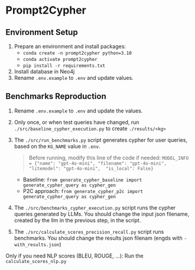 # Prompt2Cypher

## Environment Setup

1. Prepare an environment and install packages:
   - `conda create -n prompt2cypher python=3.10`
   - `conda activate prompt2cypher`
   - `pip install -r requirements.txt`
2. Install database in Neo4j
3. Rename `.env.example` to `.env` and update values.

## Benchmarks Reproduction

1. Rename `.env.example` to `.env` and update the values.

1. Only once, or when test queries have changed, run `./src/baseline_cypher_execution.py` to create `./results/<kg>`

1. The `./src/run_benchmarks.py` script generates cypher for user queries, based on the `KG_NAME` value in `.env`.
    > Before running, modify this line of the code if needed: `MODEL_INFO = {"name": "gpt-4o-mini", "filename": "gpt-4o-mini", "litemodel": "gpt-4o-mini",  "is_local": False}`
    - Baseline: `from generate_cypher_baseline import generate_cypher_query as cypher_gen`
    - P2C approach: `from generate_cypher_p2c import generate_cypher_query as cypher_gen`
  
1. The `./src/benchmarks_cypher_execution.py` script runs the cypher queries generated by LLMs. You should change the input json filename, created by the llm in the previous step, in the script.

1. The `./src/calculate_scores_precision_recall.py` script runs benchmarks. You should change the results json filenam (engds with `-with_results.json`)

Only if you need NLP scores (BLEU, ROUGE, ...): Run the `calculate_scores_nlp.py`